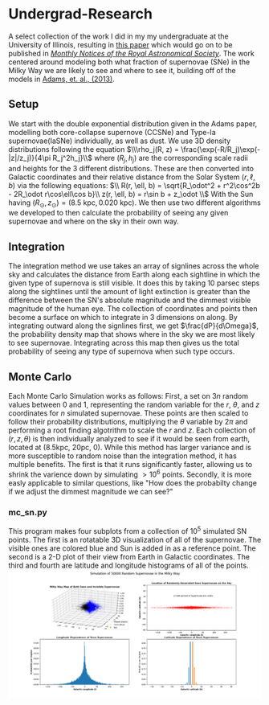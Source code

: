 # Undergrad-Research

A select collection of the work I did in my my undergraduate at the University of Illinois, resulting in [this paper](https://arxiv.org/abs/2012.06552) which would go on to be published in [*Monthly Notices of the Royal Astronomical Society*](https://academic.oup.com/mnras/article-abstract/507/1/927/6330468?redirectedFrom=fulltext). The work centered around modeling both what fraction of supernovae (SNe) in the Milky Way we are likely to see and where to see it, building off of the models in [Adams, et. al., (2013)](https://arxiv.org/pdf/1306.0559.pdf).

## Setup
We start with the double exponential distribution given in the Adams paper, modelling both core-collapse supernove (CCSNe) and Type-Ia supernovae(IaSNe) individually, as well as dust. We use 3D density distributions following the equation $\\\rho_j(R, z) = \frac{\exp(-R/R_j)\exp(-|z|/z_j)}{4\pi R_j^2h_j}\\$ where $(R_j, h_j)$ are the corresponding scale radii and heights for the 3 different distributions. These are then converted into Galactic coordinates and their relative distance from the Solar System $(r, \ell, b)$ via the following equations:
$\\
R(r, \ell, b) = \sqrt{R_\odot^2 + r^2\cos^2b - 2R_\odot r\cos\ell\cos b}\\
z(r, \ell, b) = r\sin b + z_\odot
\\$
With the Sun having $(R_\odot, z_\odot) = (8.5~\mathrm{kpc}, 0.020~\mathrm{kpc})$. We then use two different algorithms we developed to then calculate the probability of seeing any given supernovae and where on the sky in their own way.
## Integration
The integration method we use takes an array of signlines across the whole sky and calculates the distance from Earth along each sightline in which the given type of supernova is still visible. It does this by taking 10 parsec steps along the sightlines until the amount of light extinction is greater than the difference between the SN's absolute magnitude and the dimmest visible magnitude of the human eye. The collection of coordinates and points then become a surface on which to integrate in 3 dimensions on along. By integrating outward along the signlines first, we get $\frac{dP}{d\Omega}$, the probability density map that shows where in the sky we are most likely to see supernovae. Integrating across this map then gives us the total probability of seeing any type of supernova when such type occurs.

## Monte Carlo
Each Monte Carlo Simulation works as follows: First, a set on $3n$ random values between 0 and 1, representing the random variable for the $r$, $\theta$, and $z$ coordinates for $n$ simulated supernovae. These points are then scaled to follow their probability distributions, multiplying the $\theta$ variable by $2\pi$ and performing a root finding algotrithm to scale the $r$ and $z$. Each collection of $(r, z, \theta)$ is then individually analyzed to see if it would be seen from earth, located at (8.5kpc, 20pc, 0). While this method has larger variance and is more susceptible to random noise than the integration method, it has multiple benefits. The first is that it runs significantly faster, allowing us to shrink the varience down by simulating $>10^{6}$ points. Secondly, it is more easly applicable to similar questions, like "How does the probabilty change if we adjust the dimmest magnitude we can see?" 

### mc_sn.py
This program makes four subplots from a collection of $10^5$ simulated SN points. The first is an rotatable 3D visualization of all of the supernovae. The visible ones are colored blue and Sun is added in as a reference point. The second is a 2-D plot of their view from Earth in Galactic coordinates. The third and fourth are latitude and longitude histograms of all of the points.
![Alt text](./Images/montecarlo_subplots.png "mc_sn.png")
